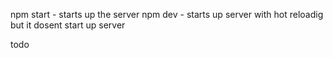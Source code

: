 npm start  - starts up the server
npm dev - starts up server with hot reloadig but it dosent start up server

todo
